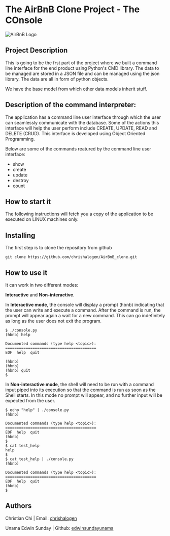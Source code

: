 # The AirBnB Clone Project - The COnsole
![AirBnB Logo](https://www.pngitem.com/pimgs/m/132-1322125_transparent-background-airbnb-logo-hd-png-download.png)

## Project Description
This is going to be the frst part of the project where we built a command line interface for the end product using Python's CMD library. The data to be managed are stored in a JSON file and can be managed using the json library. The data are all in form of python objects.

We have the base model from which other data models inherit stuff.

## Description of the command interpreter:
The application has a command line user interface through which the user can seamlessly communicate with the database. Some of the actions this interface will help the user perform include CREATE, UPDATE, READ and DELETE (CRUD). This interface is developed using Object Oriented Programming.

Below are some of the commands reatured by the command line user interface:
- show
- create
- update
- destroy
- count

## How to start it
The following instructions will fetch you a copy of the application to be executed on LINUX machines only.

## Installing
The first step is to clone the repository from github

```
git clone https://github.com/chrishalogen/AirBnB_clone.git
```

## How to use it
It can work in two different modes:


**Interactive** and **Non-interactive**.

In **Interactive mode**, the console will display a prompt (hbnb) indicating that the user can write and execute a command. After the command is run, the prompt will appear again a wait for a new command. This can go indefinitely as long as the user does not exit the program.

```
$ ./console.py
(hbnb) help

Documented commands (type help <topic>):
========================================
EOF  help  quit

(hbnb) 
(hbnb) 
(hbnb) quit
$
```

In **Non-interactive mode**, the shell will need to be run with a command input piped into its execution so that the command is run as soon as the Shell starts. In this mode no prompt will appear, and no further input will be expected from the user.


```
$ echo "help" | ./console.py
(hbnb)

Documented commands (type help <topic>):
========================================
EOF  help  quit
(hbnb) 
$
$ cat test_help
help
$
$ cat test_help | ./console.py
(hbnb)

Documented commands (type help <topic>):
========================================
EOF  help  quit
(hbnb) 
$
```

## Authors

Christian Chi | Email: [chrishalogen](mailto:christackoms@gmail.com) 

Unama Edwin Sunday | Github: [edwinsundayunama](mailto:unamaedwin247@gmail.com)
